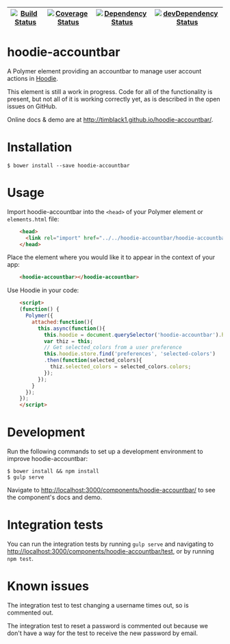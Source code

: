 | [![Build Status](https://travis-ci.org/timblack1/hoodie-accountbar.svg?branch=master)](https://travis-ci.org/timblack1/hoodie-accountbar) | [![Coverage Status](https://coveralls.io/repos/timblack1/hoodie-accountbar/badge.svg?branch=master&service=github)](https://coveralls.io/github/timblack1/hoodie-accountbar?branch=master) | [![Dependency Status](https://david-dm.org/timblack1/hoodie-accountbar.svg)](https://david-dm.org/timblack1/hoodie-accountbar/master) | [![devDependency Status](https://david-dm.org/timblack1/hoodie-accountbar/master/dev-status.svg)](https://david-dm.org/timblack1/hoodie-accountbar/master#info=devDependencies) |
| --- | --- | --- | --- |
# hoodie-accountbar

A Polymer element providing an accountbar to manage user account actions in [Hoodie](http://hood.ie).

This element is still a work in progress.  Code for all of the functionality is present,
but not all of it is working correctly yet, as is described in the open issues on GitHub.

Online docs & demo are at http://timblack1.github.io/hoodie-accountbar/.

# Installation

    $ bower install --save hoodie-accountbar

# Usage

Import hoodie-accountbar into the `<head>` of your Polymer element or `elements.html` file:

```html
    <head>
      <link rel="import" href="../../hoodie-accountbar/hoodie-accountbar.html">
    </head>
```

Place the element where you would like it to appear in the context of your app:

```html
    <hoodie-accountbar></hoodie-accountbar>
```

Use Hoodie in your code:

```html
    <script>
    (function() {
      Polymer({
        attached:function(){
          this.async(function(){
            this.hoodie = document.querySelector('hoodie-accountbar').hoodie;
            var thiz = this;
            // Get selected_colors from a user preference
            this.hoodie.store.find('preferences', 'selected-colors')
            .then(function(selected_colors){
              thiz.selected_colors = selected_colors.colors;
            });
          });
        }
      });
    });
    </script>
```

# Development

Run the following commands to set up a development environment to improve hoodie-accountbar:

    $ bower install && npm install
    $ gulp serve

Navigate to [http://localhost:3000/components/hoodie-accountbar/](http://localhost:3000/components/hoodie-accountbar/)
to see the component's docs and demo.

# Integration tests

You can run the integration tests by running `gulp serve` and navigating to
[http://localhost:3000/components/hoodie-accountbar/test](http://localhost:3000/components/hoodie-accountbar/),
or by running `npm test`.

# Known issues

The integration test to test changing a username times out, so is commented out.

The integration test to reset a password is commented out because we don't have a way for 
the test to receive the new password by email.